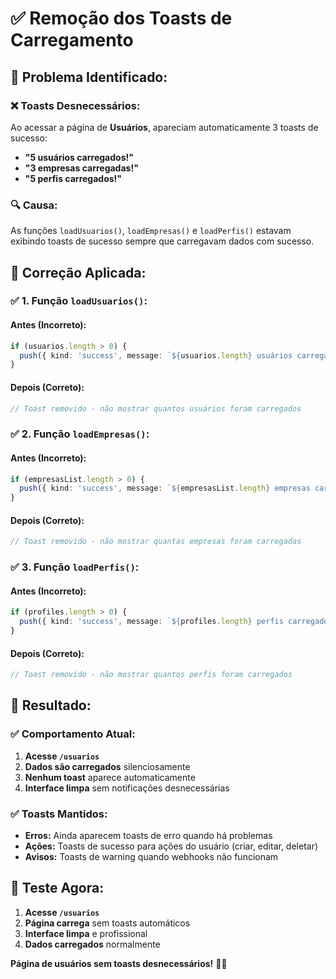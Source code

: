 # ✅ Remoção dos Toasts de Carregamento

## 🎯 **Problema Identificado:**

### **❌ Toasts Desnecessários:**
Ao acessar a página de **Usuários**, apareciam automaticamente 3 toasts de sucesso:
- **"5 usuários carregados!"**
- **"3 empresas carregadas!"** 
- **"5 perfis carregados!"**

### **🔍 Causa:**
As funções `loadUsuarios()`, `loadEmpresas()` e `loadPerfis()` estavam exibindo toasts de sucesso sempre que carregavam dados com sucesso.

## 🔧 **Correção Aplicada:**

### **✅ 1. Função `loadUsuarios()`:**

#### **Antes (Incorreto):**
```typescript
if (usuarios.length > 0) {
  push({ kind: 'success', message: `${usuarios.length} usuários carregados!` })
}
```

#### **Depois (Correto):**
```typescript
// Toast removido - não mostrar quantos usuários foram carregados
```

### **✅ 2. Função `loadEmpresas()`:**

#### **Antes (Incorreto):**
```typescript
if (empresasList.length > 0) {
  push({ kind: 'success', message: `${empresasList.length} empresas carregadas!` })
}
```

#### **Depois (Correto):**
```typescript
// Toast removido - não mostrar quantas empresas foram carregadas
```

### **✅ 3. Função `loadPerfis()`:**

#### **Antes (Incorreto):**
```typescript
if (profiles.length > 0) {
  push({ kind: 'success', message: `${profiles.length} perfis carregados!` })
}
```

#### **Depois (Correto):**
```typescript
// Toast removido - não mostrar quantos perfis foram carregados
```

## 🎉 **Resultado:**

### **✅ Comportamento Atual:**

1. **Acesse `/usuarios`**
2. **Dados são carregados** silenciosamente
3. **Nenhum toast** aparece automaticamente
4. **Interface limpa** sem notificações desnecessárias

### **✅ Toasts Mantidos:**

- **Erros:** Ainda aparecem toasts de erro quando há problemas
- **Ações:** Toasts de sucesso para ações do usuário (criar, editar, deletar)
- **Avisos:** Toasts de warning quando webhooks não funcionam

## 🚀 **Teste Agora:**

1. **Acesse `/usuarios`**
2. **Página carrega** sem toasts automáticos
3. **Interface limpa** e profissional
4. **Dados carregados** normalmente

**Página de usuários sem toasts desnecessários!** 🎯✨
